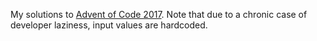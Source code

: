 My solutions to [Advent of Code 2017][aoc2017]. Note that due to a chronic case of developer laziness, input values are hardcoded.

[aoc2017]: http://adventofcode.com/2017/
